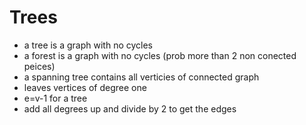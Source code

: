 # Trees

- a tree is a graph with no cycles
- a forest is a graph with no cycles (prob more than 2 non conected peices)
- a spanning tree contains all verticies of connected graph
- leaves vertices of degree one
- e=v-1 for a tree
- add all degrees up and divide by 2 to get the edges
